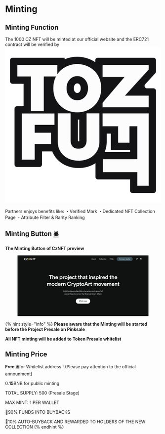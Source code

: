 # Minting

## Minting Function

The 1000 CZ NFT will be minted at our official website and the ERC721 contract will be verified by  ![](.gitbook/assets/bordered1.png)&#x20;

Partners enjoys benefits like: ・Verified Mark ・Dedicated NFT Collection Page ・Attribute Filter & Rarity Ranking



## Minting Button  [🛎️](https://emojipedia.org/bellhop-bell/)



&#x20;                                                          **The Minting Button of CzNFT preview**&#x20;

<figure><img src=".gitbook/assets/image (3).png" alt=""><figcaption></figcaption></figure>

{% hint style="info" %}
**Please aware that the Minting will be started before the Project Presale on Pinksale**&#x20;

**All NFT minting will be added to Token Presale whitelist**&#x20;

## **Minting Price**&#x20;

**Free** [🛎️](https://emojipedia.org/bellhop-bell/)for Whitelist address ! (Please pay attention to the official announment)&#x20;

0.**15**BNB for public minting

TOTAL SUPPLY: 500 (Presale Stage)

MAX MINT: 1 PER WALLET

💎90% FUNDS INTO BUYBACKS

💎10% AUTO-BUYBACK AND REWARDED TO HOLDERS OF THE NEW COLLECTION
{% endhint %}
